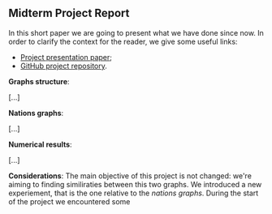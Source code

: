## Midterm Project Report
In this short paper we are going to present what we have done since now.
In order to clarify the context for the reader, we give some useful links:

 -  [Project presentation paper](https://github.com/albertoursino/GraphsComparison/blob/main/README.md);
 - [GitHub project repository](https://github.com/albertoursino/GraphsComparison).

**Graphs structure**:

[...]

**Nations graphs**:

[...]

**Numerical results**:

[...]

**Considerations**:
The main objective of this project is not changed: we're aiming to finding similiraties between this two graphs.
We introduced a new experiement, that is the one relative to the *nations graphs*.
During the start of the project we encountered some 



<!--stackedit_data:
eyJoaXN0b3J5IjpbLTEzMzU4NTgzMjAsLTIwNzA0NzQzMjQsMT
UxODEwMTc3NCwtMTc0NTI1ODk1MywxNjY1NjYyNjA0XX0=
-->